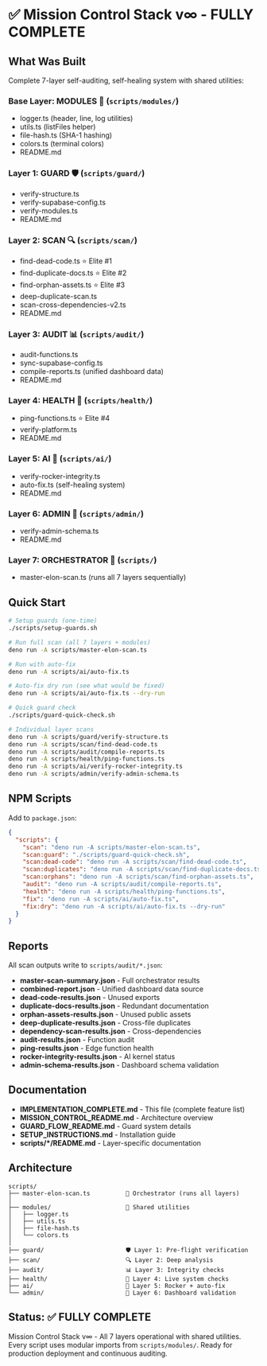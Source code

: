 # ✅ Mission Control Stack v∞ - FULLY COMPLETE

## What Was Built

Complete 7-layer self-auditing, self-healing system with shared utilities:

### Base Layer: MODULES 🧩 (`scripts/modules/`)
- logger.ts (header, line, log utilities)
- utils.ts (listFiles helper)
- file-hash.ts (SHA-1 hashing)
- colors.ts (terminal colors)
- README.md

### Layer 1: GUARD 🛡️ (`scripts/guard/`)
- verify-structure.ts
- verify-supabase-config.ts
- verify-modules.ts
- README.md

### Layer 2: SCAN 🔍 (`scripts/scan/`)
- find-dead-code.ts ⭐ Elite #1
- find-duplicate-docs.ts ⭐ Elite #2
- find-orphan-assets.ts ⭐ Elite #3
- deep-duplicate-scan.ts
- scan-cross-dependencies-v2.ts
- README.md

### Layer 3: AUDIT 📊 (`scripts/audit/`)
- audit-functions.ts
- sync-supabase-config.ts
- compile-reports.ts (unified dashboard data)
- README.md

### Layer 4: HEALTH 💚 (`scripts/health/`)
- ping-functions.ts ⭐ Elite #4
- verify-platform.ts
- README.md

### Layer 5: AI 🧠 (`scripts/ai/`)
- verify-rocker-integrity.ts
- auto-fix.ts (self-healing system)
- README.md

### Layer 6: ADMIN 🧭 (`scripts/admin/`)
- verify-admin-schema.ts
- README.md

### Layer 7: ORCHESTRATOR 🚀 (`scripts/`)
- master-elon-scan.ts (runs all 7 layers sequentially)

## Quick Start

```bash
# Setup guards (one-time)
./scripts/setup-guards.sh

# Run full scan (all 7 layers + modules)
deno run -A scripts/master-elon-scan.ts

# Run with auto-fix
deno run -A scripts/ai/auto-fix.ts

# Auto-fix dry run (see what would be fixed)
deno run -A scripts/ai/auto-fix.ts --dry-run

# Quick guard check
./scripts/guard-quick-check.sh

# Individual layer scans
deno run -A scripts/guard/verify-structure.ts
deno run -A scripts/scan/find-dead-code.ts
deno run -A scripts/audit/compile-reports.ts
deno run -A scripts/health/ping-functions.ts
deno run -A scripts/ai/verify-rocker-integrity.ts
deno run -A scripts/admin/verify-admin-schema.ts
```

## NPM Scripts

Add to `package.json`:

```json
{
  "scripts": {
    "scan": "deno run -A scripts/master-elon-scan.ts",
    "scan:guard": "./scripts/guard-quick-check.sh",
    "scan:dead-code": "deno run -A scripts/scan/find-dead-code.ts",
    "scan:duplicates": "deno run -A scripts/scan/find-duplicate-docs.ts",
    "scan:orphans": "deno run -A scripts/scan/find-orphan-assets.ts",
    "audit": "deno run -A scripts/audit/compile-reports.ts",
    "health": "deno run -A scripts/health/ping-functions.ts",
    "fix": "deno run -A scripts/ai/auto-fix.ts",
    "fix:dry": "deno run -A scripts/ai/auto-fix.ts --dry-run"
  }
}
```

## Reports

All scan outputs write to `scripts/audit/*.json`:

- **master-scan-summary.json** - Full orchestrator results
- **combined-report.json** - Unified dashboard data source  
- **dead-code-results.json** - Unused exports
- **duplicate-docs-results.json** - Redundant documentation
- **orphan-assets-results.json** - Unused public assets
- **deep-duplicate-results.json** - Cross-file duplicates
- **dependency-scan-results.json** - Cross-dependencies
- **audit-results.json** - Function audit
- **ping-results.json** - Edge function health
- **rocker-integrity-results.json** - AI kernel status
- **admin-schema-results.json** - Dashboard schema validation

## Documentation

- **IMPLEMENTATION_COMPLETE.md** - This file (complete feature list)
- **MISSION_CONTROL_README.md** - Architecture overview
- **GUARD_FLOW_README.md** - Guard system details
- **SETUP_INSTRUCTIONS.md** - Installation guide
- **scripts/*/README.md** - Layer-specific documentation

## Architecture

```
scripts/
├── master-elon-scan.ts          🚀 Orchestrator (runs all layers)
│
├── modules/                     🧩 Shared utilities
│   ├── logger.ts
│   ├── utils.ts
│   ├── file-hash.ts
│   └── colors.ts
│
├── guard/                       🛡️ Layer 1: Pre-flight verification
├── scan/                        🔍 Layer 2: Deep analysis
├── audit/                       📊 Layer 3: Integrity checks
├── health/                      💚 Layer 4: Live system checks
├── ai/                          🧠 Layer 5: Rocker + auto-fix
└── admin/                       🧭 Layer 6: Dashboard validation
```

## Status: ✅ FULLY COMPLETE

Mission Control Stack v∞ - All 7 layers operational with shared utilities.
Every script uses modular imports from `scripts/modules/`.
Ready for production deployment and continuous auditing.
